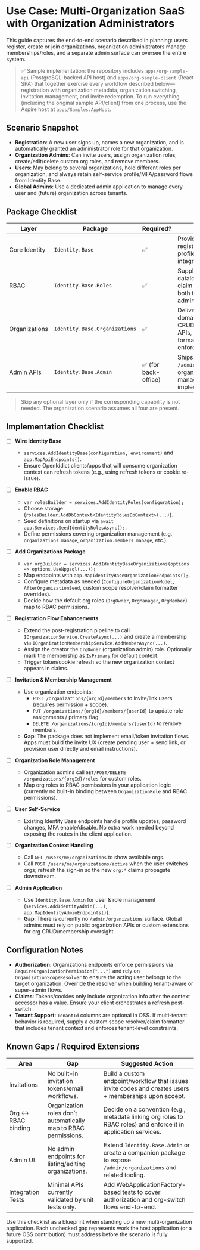 # Use Case: Multi-Organization SaaS with Organization Administrators

This guide captures the end-to-end scenario described in planning: users register, create or join organizations, organization administrators manage memberships/roles, and a separate admin surface can oversee the entire system.

> ✅ Sample implementation: the repository includes `apps/org-sample-api` (PostgreSQL-backed API host) and `apps/org-sample-client` (React SPA) that together exercise every workflow described below—registration with organization metadata, organization switching, invitation management, and invite redemption. To run everything (including the original sample API/client) from one process, use the Aspire host at `apps/Samples.AppHost`.

## Scenario Snapshot

- **Registration**: A new user signs up, names a new organization, and is automatically granted an administrator role for that organization.
- **Organization Admins**: Can invite users, assign organization roles, create/edit/delete custom org roles, and remove members.
- **Users**: May belong to several organizations, hold different roles per organization, and always retain self-service profile/MFA/password flows from Identity Base.
- **Global Admins**: Use a dedicated admin application to manage every user and (future) organization across tenants.

## Package Checklist

| Layer | Package | Required? | Notes |
| --- | --- | --- | --- |
| Core Identity | `Identity.Base` | ✅ | Provides registration/login, MFA, profile APIs, OpenIddict integration. |
| RBAC | `Identity.Base.Roles` | ✅ | Supplies permission catalog, role seeding, claim formatter used by both the public APIs and admin surfaces. |
| Organizations | `Identity.Base.Organizations` | ✅ | Delivers organization domain + CRUD/Membership/Role APIs, organization claim formatter, scope enforcement. |
| Admin APIs | `Identity.Base.Admin` | ✅ (for back-office) | Ships `/admin/users` & `/admin/roles` endpoints; organization management is **not** implemented yet. |

> Skip any optional layer only if the corresponding capability is not needed. The organization scenario assumes all four are present.

## Implementation Checklist

- [ ] **Wire Identity Base**
  - `services.AddIdentityBase(configuration, environment)` and `app.MapApiEndpoints()`.
  - Ensure OpenIddict clients/apps that will consume organization context can refresh tokens (e.g., using refresh tokens or cookie re-issue).

- [ ] **Enable RBAC**
  - `var rolesBuilder = services.AddIdentityRoles(configuration);`
  - Choose storage (`rolesBuilder.AddDbContext<IdentityRolesDbContext>(...)`).
  - Seed definitions on startup via `await app.Services.SeedIdentityRolesAsync();`.
  - Define permissions covering organization management (e.g. `organizations.manage`, `organization.members.manage`, etc.).

- [ ] **Add Organizations Package**
  - `var orgBuilder = services.AddIdentityBaseOrganizations(options => options.UseNpgsql(...));`
  - Map endpoints with `app.MapIdentityBaseOrganizationEndpoints();`.
  - Configure metadata as needed (`ConfigureOrganizationModel`, `AfterOrganizationSeed`, custom scope resolver/claim formatter overrides).
  - Decide how the default org roles (`OrgOwner`, `OrgManager`, `OrgMember`) map to RBAC permissions.

- [ ] **Registration Flow Enhancements**
  - Extend the post-registration pipeline to call `IOrganizationService.CreateAsync(...)` and create a membership via `IOrganizationMembershipService.AddMemberAsync(...)`.
  - Assign the creator the `OrgOwner` (organization admin) role. Optionally mark the membership as `IsPrimary` for default context.
  - Trigger token/cookie refresh so the new organization context appears in claims.

- [ ] **Invitation & Membership Management**
  - Use organization endpoints:
    - `POST /organizations/{orgId}/members` to invite/link users (requires permission + scope).
    - `PUT /organizations/{orgId}/members/{userId}` to update role assignments / primary flag.
    - `DELETE /organizations/{orgId}/members/{userId}` to remove members.
  - **Gap**: The package does not implement email/token invitation flows. Apps must build the invite UX (create pending user + send link, or provision user directly and email instructions).

- [ ] **Organization Role Management**
  - Organization admins call `GET/POST/DELETE /organizations/{orgId}/roles` for custom roles.
  - Map org roles to RBAC permissions in your application logic (currently no built-in binding between `OrganizationRole` and RBAC permissions).

- [ ] **User Self-Service**
  - Existing Identity Base endpoints handle profile updates, password changes, MFA enable/disable. No extra work needed beyond exposing the routes in the client application.

- [ ] **Organization Context Handling**
  - Call `GET /users/me/organizations` to show available orgs.
  - Call `POST /users/me/organizations/active` when the user switches orgs; refresh the sign-in so the new `org:*` claims propagate downstream.

- [ ] **Admin Application**
  - Use `Identity.Base.Admin` for user & role management (`services.AddIdentityAdmin(...)`, `app.MapIdentityAdminEndpoints()`).
  - **Gap**: There is currently no `/admin/organizations` surface. Global admins must rely on public organization APIs or custom extensions for org CRUD/membership oversight.

## Configuration Notes

- **Authorization**: Organizations endpoints enforce permissions via `RequireOrganizationPermission("...")` and rely on `OrganizationScopeResolver` to ensure the acting user belongs to the target organization. Override the resolver when building tenant-aware or super-admin flows.
- **Claims**: Tokens/cookies only include organization info after the context accessor has a value. Ensure your client orchestrates a refresh post-switch.
- **Tenant Support**: `TenantId` columns are optional in OSS. If multi-tenant behavior is required, supply a custom scope resolver/claim formatter that includes tenant context and enforces tenant-level constraints.

## Known Gaps / Required Extensions

| Area | Gap | Suggested Action |
| --- | --- | --- |
| Invitations | No built-in invitation tokens/email workflows. | Build a custom endpoint/workflow that issues invite codes and creates users + memberships upon accept. |
| Org ↔ RBAC binding | Organization roles don’t automatically map to RBAC permissions. | Decide on a convention (e.g., metadata linking org roles to RBAC roles) and enforce it in application services. |
| Admin UI | No admin endpoints for listing/editing organizations. | Extend `Identity.Base.Admin` or create a companion package to expose `/admin/organizations` and related tooling. |
| Integration Tests | Minimal APIs currently validated by unit tests only. | Add WebApplicationFactory-based tests to cover authorization and org-switch flows end-to-end. |

Use this checklist as a blueprint when standing up a new multi-organization application. Each unchecked gap represents work the host application (or a future OSS contribution) must address before the scenario is fully supported.
